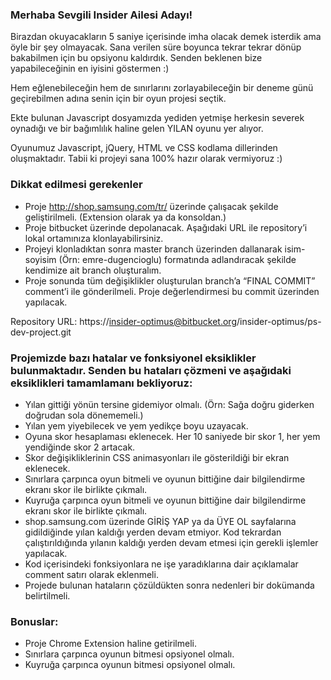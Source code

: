 ### Merhaba Sevgili Insider Ailesi Adayı! ###

Birazdan okuyacakların 5 saniye içerisinde imha olacak demek isterdik ama öyle bir şey olmayacak. Sana verilen süre boyunca tekrar tekrar dönüp bakabilmen için bu opsiyonu kaldırdık. Senden beklenen bize yapabileceğinin en iyisini göstermen :)

Hem eğlenebileceğin hem de sınırlarını zorlayabileceğin bir deneme günü geçirebilmen adına senin için bir oyun projesi seçtik.

Ekte bulunan Javascript dosyamızda yediden yetmişe herkesin severek oynadığı ve bir bağımlılık haline gelen YILAN oyunu yer alıyor. 

Oyunumuz Javascript, jQuery, HTML ve CSS kodlama dillerinden oluşmaktadır. Tabii ki projeyi sana 100% hazır olarak vermiyoruz :)

### Dikkat edilmesi gerekenler ###

* Proje http://shop.samsung.com/tr/ üzerinde çalışacak şekilde geliştirilmeli. (Extension olarak ya da konsoldan.) 
* Proje bitbucket üzerinde depolanacak. Aşağıdaki URL ile repository’i lokal ortamınıza klonlayabilirsiniz.
* Projeyi klonladıktan sonra master branch üzerinden dallanarak isim-soyisim (Örn: emre-dugencioglu) formatında adlandıracak şekilde kendimize ait branch oluşturalım.
* Proje sonunda tüm değişiklikler oluşturulan branch’a “FINAL COMMIT” comment’i ile gönderilmeli. Proje değerlendirmesi bu commit üzerinden yapılacak.

Repository URL: https://insider-optimus@bitbucket.org/insider-optimus/ps-dev-project.git

### Projemizde bazı hatalar ve fonksiyonel eksiklikler bulunmaktadır. Senden bu hataları çözmeni ve aşağıdaki eksiklikleri tamamlamanı bekliyoruz: ###

* Yılan gittiği yönün tersine gidemiyor olmalı. (Örn: Sağa doğru giderken doğrudan sola dönememeli.)
* Yılan yem yiyebilecek ve yem yedikçe boyu uzayacak.
* Oyuna skor hesaplaması eklenecek. Her 10 saniyede bir skor 1, her yem yendiğinde skor 2 artacak.
* Skor değişikliklerinin CSS animasyonları ile gösterildiği bir ekran eklenecek.
* Sınırlara çarpınca oyun bitmeli ve oyunun bittiğine dair bilgilendirme ekranı skor ile birlikte çıkmalı.
* Kuyruğa çarpınca oyun bitmeli ve oyunun bittiğine dair bilgilendirme ekranı skor ile birlikte çıkmalı.
* shop.samsung.com üzerinde GİRİŞ YAP ya da ÜYE OL sayfalarına gidildiğinde yılan kaldığı yerden devam etmiyor. Kod tekrardan çalıştırıldığında yılanın kaldığı yerden devam etmesi için gerekli işlemler yapılacak. 
* Kod içerisindeki fonksiyonlara ne işe yaradıklarına dair açıklamalar comment satırı olarak eklenmeli. 
* Projede bulunan hataların çözüldükten sonra nedenleri bir dokümanda belirtilmeli.

### Bonuslar: ###

* Proje Chrome Extension haline getirilmeli.
* Sınırlara çarpınca oyunun bitmesi opsiyonel olmalı.
* Kuyruğa çarpınca oyunun bitmesi opsiyonel olmalı.